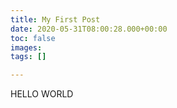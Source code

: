 ```yaml
---
title: My First Post
date: 2020-05-31T08:00:28.000+00:00
toc: false
images: 
tags: []

---
```

HELLO WORLD